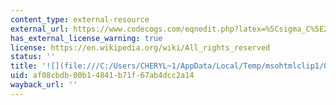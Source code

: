 ```yaml
---
content_type: external-resource
external_url: https://www.codecogs.com/eqnedit.php?latex=%5Csigma_C%5E2%3D2.3%5E2#0
has_external_license_warning: true
license: https://en.wikipedia.org/wiki/All_rights_reserved
status: ''
title: '![](file:///C:/Users/CHERYL~1/AppData/Local/Temp/msohtmlclip1/01/clip_image032.gif)'
uid: af08cbdb-00b1-4841-b71f-67ab4dcc2a14
wayback_url: ''
---
```

